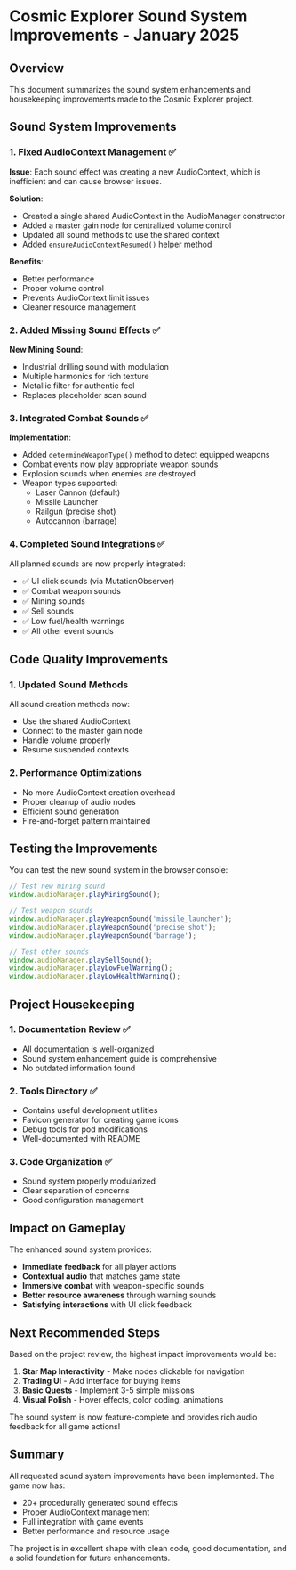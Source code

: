 # Cosmic Explorer Sound System Improvements - January 2025

## Overview

This document summarizes the sound system enhancements and housekeeping improvements made to the Cosmic Explorer project.

## Sound System Improvements

### 1. **Fixed AudioContext Management** ✅

**Issue**: Each sound effect was creating a new AudioContext, which is inefficient and can cause browser issues.

**Solution**: 
- Created a single shared AudioContext in the AudioManager constructor
- Added a master gain node for centralized volume control
- Updated all sound methods to use the shared context
- Added `ensureAudioContextResumed()` helper method

**Benefits**:
- Better performance
- Proper volume control
- Prevents AudioContext limit issues
- Cleaner resource management

### 2. **Added Missing Sound Effects** ✅

**New Mining Sound**:
- Industrial drilling sound with modulation
- Multiple harmonics for rich texture
- Metallic filter for authentic feel
- Replaces placeholder scan sound

### 3. **Integrated Combat Sounds** ✅

**Implementation**:
- Added `determineWeaponType()` method to detect equipped weapons
- Combat events now play appropriate weapon sounds
- Explosion sounds when enemies are destroyed
- Weapon types supported:
  - Laser Cannon (default)
  - Missile Launcher
  - Railgun (precise shot)
  - Autocannon (barrage)

### 4. **Completed Sound Integrations** ✅

All planned sounds are now properly integrated:
- ✅ UI click sounds (via MutationObserver)
- ✅ Combat weapon sounds
- ✅ Mining sounds
- ✅ Sell sounds
- ✅ Low fuel/health warnings
- ✅ All other event sounds

## Code Quality Improvements

### 1. **Updated Sound Methods**

All sound creation methods now:
- Use the shared AudioContext
- Connect to the master gain node
- Handle volume properly
- Resume suspended contexts

### 2. **Performance Optimizations**

- No more AudioContext creation overhead
- Proper cleanup of audio nodes
- Efficient sound generation
- Fire-and-forget pattern maintained

## Testing the Improvements

You can test the new sound system in the browser console:

```javascript
// Test new mining sound
window.audioManager.playMiningSound();

// Test weapon sounds
window.audioManager.playWeaponSound('missile_launcher');
window.audioManager.playWeaponSound('precise_shot');
window.audioManager.playWeaponSound('barrage');

// Test other sounds
window.audioManager.playSellSound();
window.audioManager.playLowFuelWarning();
window.audioManager.playLowHealthWarning();
```

## Project Housekeeping

### 1. **Documentation Review** ✅
- All documentation is well-organized
- Sound system enhancement guide is comprehensive
- No outdated information found

### 2. **Tools Directory** ✅
- Contains useful development utilities
- Favicon generator for creating game icons
- Debug tools for pod modifications
- Well-documented with README

### 3. **Code Organization** ✅
- Sound system properly modularized
- Clear separation of concerns
- Good configuration management

## Impact on Gameplay

The enhanced sound system provides:
- **Immediate feedback** for all player actions
- **Contextual audio** that matches game state
- **Immersive combat** with weapon-specific sounds
- **Better resource awareness** through warning sounds
- **Satisfying interactions** with UI click feedback

## Next Recommended Steps

Based on the project review, the highest impact improvements would be:

1. **Star Map Interactivity** - Make nodes clickable for navigation
2. **Trading UI** - Add interface for buying items
3. **Basic Quests** - Implement 3-5 simple missions
4. **Visual Polish** - Hover effects, color coding, animations

The sound system is now feature-complete and provides rich audio feedback for all game actions!

## Summary

All requested sound system improvements have been implemented. The game now has:
- 20+ procedurally generated sound effects
- Proper AudioContext management
- Full integration with game events
- Better performance and resource usage

The project is in excellent shape with clean code, good documentation, and a solid foundation for future enhancements.
